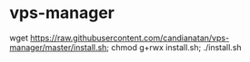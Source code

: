 # vps-manager
wget https://raw.githubusercontent.com/candianatan/vps-manager/master/install.sh;
chmod g+rwx install.sh;
./install.sh
